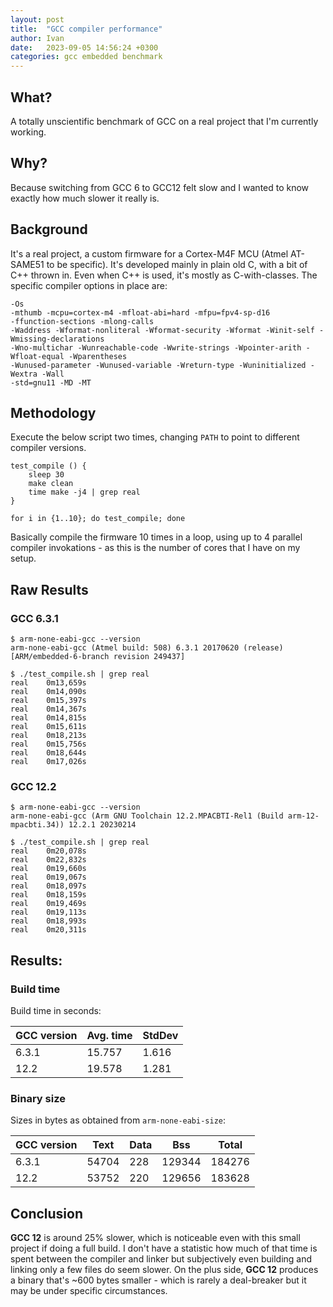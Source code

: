 ```yaml
---
layout: post
title:  "GCC compiler performance"
author: Ivan
date:   2023-09-05 14:56:24 +0300
categories: gcc embedded benchmark
---
```


## What?
A totally unscientific benchmark of GCC on a real project that I'm currently working.

## Why?
Because switching from GCC 6 to GCC12 felt slow and I wanted to know exactly how much slower it really is.

## Background
It's a real project, a custom firmware for a Cortex-M4F MCU (Atmel AT-SAME51 to be specific). It's developed mainly in plain old C, with a bit of C++ thrown in. Even when C++ is used, it's mostly as C-with-classes. The specific compiler options in place are:
```
-Os 
-mthumb -mcpu=cortex-m4 -mfloat-abi=hard -mfpu=fpv4-sp-d16 
-ffunction-sections -mlong-calls 
-Waddress -Wformat-nonliteral -Wformat-security -Wformat -Winit-self -Wmissing-declarations 
-Wno-multichar -Wunreachable-code -Wwrite-strings -Wpointer-arith -Wfloat-equal -Wparentheses 
-Wunused-parameter -Wunused-variable -Wreturn-type -Wuninitialized -Wextra -Wall  
-std=gnu11 -MD -MT
```

## Methodology
Execute the below script two times, changing `PATH` to point to different compiler versions.

```shell
test_compile () {
    sleep 30
    make clean
    time make -j4 | grep real
}

for i in {1..10}; do test_compile; done
```

Basically compile the firmware 10 times in a loop, using up to 4 parallel compiler invokations - as this is the number of cores that I have on my setup.

## Raw Results
### GCC 6.3.1
```shell
$ arm-none-eabi-gcc --version 
arm-none-eabi-gcc (Atmel build: 508) 6.3.1 20170620 (release) [ARM/embedded-6-branch revision 249437]

$ ./test_compile.sh | grep real
real	0m13,659s
real	0m14,090s
real	0m15,397s
real	0m14,367s
real	0m14,815s
real	0m15,611s
real	0m18,213s
real	0m15,756s
real	0m18,644s
real	0m17,026s
```
### GCC 12.2
```shell
$ arm-none-eabi-gcc --version 
arm-none-eabi-gcc (Arm GNU Toolchain 12.2.MPACBTI-Rel1 (Build arm-12-mpacbti.34)) 12.2.1 20230214

$ ./test_compile.sh | grep real
real	0m20,078s
real	0m22,832s
real	0m19,660s
real	0m19,067s
real	0m18,097s
real	0m18,159s
real	0m19,469s
real	0m19,113s
real	0m18,993s
real	0m20,311s
```

## Results:

### Build time
Build time in seconds:

| GCC version | Avg. time | StdDev |
| --- | --- | --- |
| 6.3.1 | 15.757 | 1.616 |
| 12.2 | 19.578 | 1.281 |

### Binary size
Sizes in bytes as obtained from `arm-none-eabi-size`:

| GCC version | Text | Data | Bss | Total |
| --- | --- | --- | --- | --- |
| 6.3.1 | 54704	| 228 | 129344 | 184276 |
| 12.2 | 53752 | 220 | 129656 | 183628 |


## Conclusion
**GCC 12** is around 25% slower, which is noticeable even with this small project if doing a full build. I don't have a statistic how much of that time is spent between the compiler and linker but subjectively even building and linking only a few files do seem slower.
On the plus side, **GCC 12** produces a binary that's ~600 bytes smaller - which is rarely a deal-breaker but it may be under specific circumstances.  

